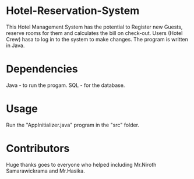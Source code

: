 # Hotel-Reservation-System
This Hotel Management System has the potential to Register new Guests, reserve rooms for them and calculates the bill on check-out.
Users (Hotel Crew) hasa to log in to the system to make changes.
The program is written in Java.

# Dependencies
Java - to run the progam.
SQL - for the database.

# Usage
Run the "AppInitializer.java" program in the "src" folder.

# Contributors
Huge thanks goes to everyone who helped including Mr.Niroth Samarawickrama and Mr.Hasika.
